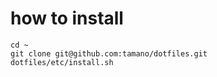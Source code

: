 # how to install

```
cd ~
git clone git@github.com:tamano/dotfiles.git
dotfiles/etc/install.sh
```
